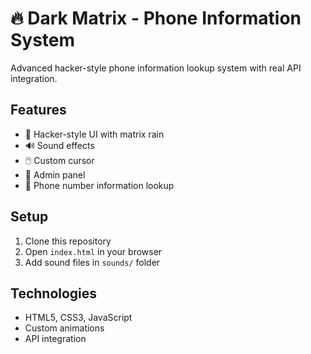 # 🔥 Dark Matrix - Phone Information System

Advanced hacker-style phone information lookup system with real API integration.

## Features
- 🎨 Hacker-style UI with matrix rain
- 🔊 Sound effects
- 🖱️ Custom cursor
- 🔐 Admin panel
- 📱 Phone number information lookup

## Setup
1. Clone this repository
2. Open `index.html` in your browser
3. Add sound files in `sounds/` folder

## Technologies
- HTML5, CSS3, JavaScript
- Custom animations
- API integration

